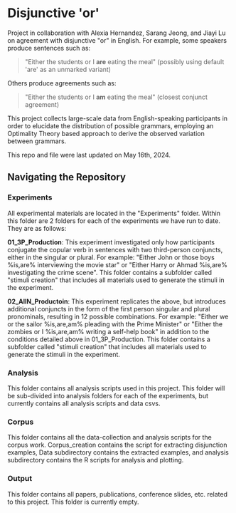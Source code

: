 # Disjunctive 'or'
Project in collaboration with Alexia Hernandez, Sarang Jeong, and Jiayi Lu on agreement with disjunctive "or" in English. For example, some speakers produce sentences such as:
> "Either the students or I **are** eating the meal" (possibly using default 'are' as an unmarked variant)

Others produce agreements such as:

> "Either the students or I **am** eating the meal" (closest conjunct agreement) 

This project collects large-scale data from English-speaking participants in order to elucidate the distribution of possible grammars, employing an Optimality Theory based approach to derive the observed variation between grammars.

This repo and file were last updated on May 16th, 2024.

## Navigating the Repository

### Experiments

All experimental materials are located in the "Experiments" folder. Within this folder are 2 folders for each of the experiments we have run to date. They are as follows:

**01_3P_Production**: This experiment investigated only how participants conjugate the copular verb in sentences with two third-person conjuncts, either in the singular or plural. For example: "Either John or those boys %is,are% interviewing the movie star" or "Either Harry or Ahmad %is,are% investigating the crime scene". This folder contains a subfolder called "stimuli creation" that includes all materials used to generate the stimuli in the experiment.

**02_AllN_Productoin**: This experiment replicates the above, but introduces additional conjuncts in the form of the first person singular and plural pronominals, resulting in 12 possible combinations. For example: "Either we or the sailor %is,are,am% pleading with the Prime Minister" or "Either the zombies or I %is,are,am% writing a self-help book" in addition to the conditions detailed above in 01_3P_Production. This folder contains a subfolder called "stimuli creation" that includes all materials used to generate the stimuli in the experiment.

### Analysis

This folder contains all analysis scripts used in this project. This folder will be sub-divided into analysis folders for each of the experiments, but currently contains all analysis scripts and data csvs.

### Corpus

This folder contains all the data-collection and analysis scripts for the corpus work. Corpus_creation contains the script for extracting disjunction examples, Data subdirectory contains the extracted examples, and analysis subdirectory contains the R scripts for analysis and plotting. 

### Output

This folder contains all papers, publications, conference slides, etc. related to this project. This folder is currently empty.
